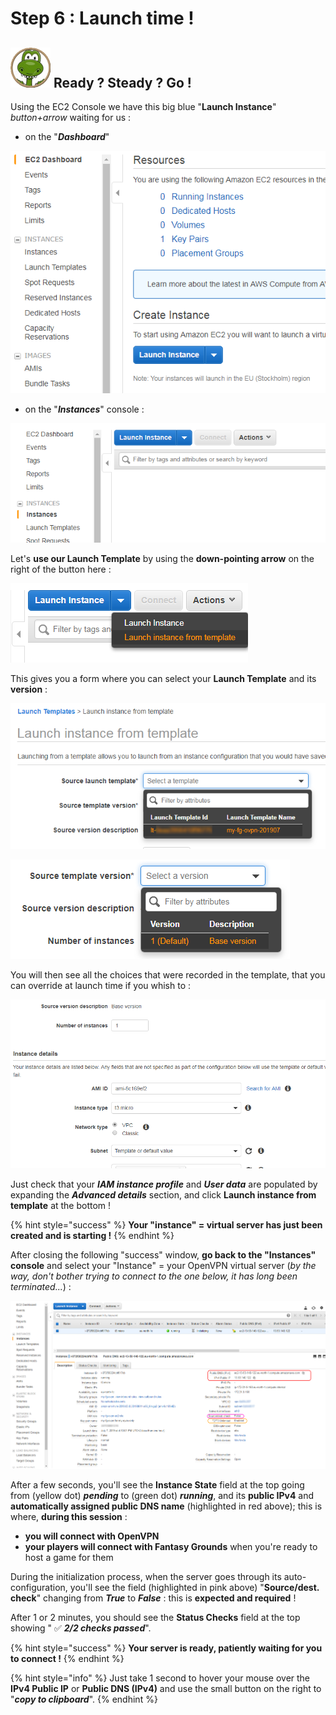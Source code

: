 # Step 6 : Launch time !

## ![](../.gitbook/assets/zeferby_dino_64%20%281%29.png) **Ready ? Steady ? Go !**

Using the EC2 Console we have this big blue "**Launch Instance**" _button+arrow_ waiting for us :

* on the "_**Dashboard**_"

![](../.gitbook/assets/image%20%28118%29.png)

* on the "_**Instances**_" console :

![](../.gitbook/assets/image%20%2810%29.png)



Let's **use our Launch Template** by using the **down-pointing arrow** on the right of the button here :

![](../.gitbook/assets/image%20%2873%29.png)

This gives you a form where you can select your **Launch Template** and its **version** :

![](../.gitbook/assets/image%20%2890%29.png)



![](../.gitbook/assets/image%20%2891%29.png)

You will then see all the choices that were recorded in the template, that you can override at launch time if you whish to :

![](../.gitbook/assets/image%20%28131%29.png)

Just check that your _**IAM instance profile**_ and _**User data**_ are populated by expanding the _**Advanced details**_ section, and click **Launch instance from template** at the bottom !

{% hint style="success" %}
**Your "instance" = virtual server has just been created and is starting !**
{% endhint %}

After closing the following "success" window, **go back to the "Instances" console** and select your "Instance" = your OpenVPN virtual server \(_by the way, don't bother trying to connect to the one below, it has long been terminated..._\) :

![First instance during startup](../.gitbook/assets/image%20%28114%29.png)

After a few seconds, you'll see the **Instance State** field at the top going from \(yellow dot\) _**pending**_ to \(green dot\) _**running**_, and its **public IPv4** and **automatically assigned public DNS name** \(highlighted in red above\); this is where, **during this session** :

* **you will connect with OpenVPN**
* **your players will connect with Fantasy Grounds** when you're ready to host a game for them

During the initialization process, when the server goes through its auto-configuration, you'll see the field \(highlighted in pink above\) "**Source/dest. check**" changing from _**True**_ to _**False**_ : this is **expected and required** !

After 1 or 2 minutes, you should see the **Status Checks** field at the top showing " ✅ _**2/2 checks passed**_".

{% hint style="success" %}
**Your server is ready, patiently waiting for you to connect !**
{% endhint %}

{% hint style="info" %}
Just take 1 second to hover your mouse over the **IPv4 Public IP** or **Public DNS \(IPv4\)** and use the small button on the right to "_**copy to clipboard**_".
{% endhint %}



